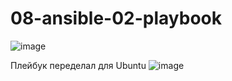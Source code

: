 # 08-ansible-02-playbook

![image](https://github.com/user-attachments/assets/4d4b0ac5-4de1-457f-96bd-d0e86311fb71)

Плейбук переделал для Ubuntu
![image](https://github.com/user-attachments/assets/0565022a-7a05-4750-a39f-597122e70eb6)
